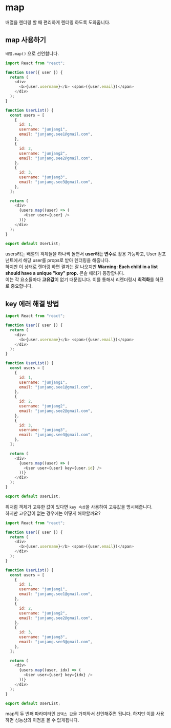 # map

배열을 렌더링 할 때 편리하게 렌더링 하도록 도와줍니다.

## map 사용하기

`배열.map()` 으로 선언합니다.

```js
import React from "react";

function User({ user }) {
  return (
    <div>
      <b>{user.username}</b> <span>({user.email})</span>
    </div>
  );
}

function UserList() {
  const users = [
    {
      id: 1,
      username: "junjang1",
      email: "junjang.see1@gmail.com",
    },
    {
      id: 2,
      username: "junjang2",
      email: "junjang.see2@gmail.com",
    },
    {
      id: 3,
      username: "junjang3",
      email: "junjang.see3@gmail.com",
    },
  ];

  return (
    <div>
      {users.map((user) => (
        <User user={user} />
      ))}
    </div>
  );
}

export default UserList;
```

users라는 배열의 객체들을 하나씩 돌면서 **user라는 변수**로 활용 가능하고, User 컴포넌트에서 해당 user를 props로 받아 렌더링을 해줍니다.<br/>
하지만 이 상태로 렌더링 하면 결과는 잘 나오지만 **Warning: Each child in a list should have a unique "key" prop.** 콘솔 에러가 등장합니다.<br/>
이는 각 요소들마다 **고유값**이 없기 때문입니다. 이를 통해서 리렌더링시 **최적화**를 하므로 중요합니다.

## key 에러 해결 방법

```js
import React from "react";

function User({ user }) {
  return (
    <div>
      <b>{user.username}</b> <span>({user.email})</span>
    </div>
  );
}

function UserList() {
  const users = [
    {
      id: 1,
      username: "junjang1",
      email: "junjang.see1@gmail.com",
    },
    {
      id: 2,
      username: "junjang2",
      email: "junjang.see2@gmail.com",
    },
    {
      id: 3,
      username: "junjang3",
      email: "junjang.see3@gmail.com",
    },
  ];

  return (
    <div>
      {users.map((user) => (
        <User user={user} key={user.id} />
      ))}
    </div>
  );
}

export default UserList;
```

위처럼 객체가 고유한 값이 있다면 `key 속성`을 사용하여 고유값을 명시해줍니다.<br/>
하지만 고유값이 없는 경우에는 어떻게 해야할까요?

```js
import React from "react";

function User({ user }) {
  return (
    <div>
      <b>{user.username}</b> <span>({user.email})</span>
    </div>
  );
}

function UserList() {
  const users = [
    {
      id: 1,
      username: "junjang1",
      email: "junjang.see1@gmail.com",
    },
    {
      id: 2,
      username: "junjang2",
      email: "junjang.see2@gmail.com",
    },
    {
      id: 3,
      username: "junjang3",
      email: "junjang.see3@gmail.com",
    },
  ];

  return (
    <div>
      {users.map((user, idx) => (
        <User user={user} key={idx} />
      ))}
    </div>
  );
}

export default UserList;
```

map의 두 번째 파라미터인 `인덱스 값`을 가져와서 선언해주면 됩니다. 하지만 이를 사용하면 성능상의 이점을 볼 수 없게됩니다.
